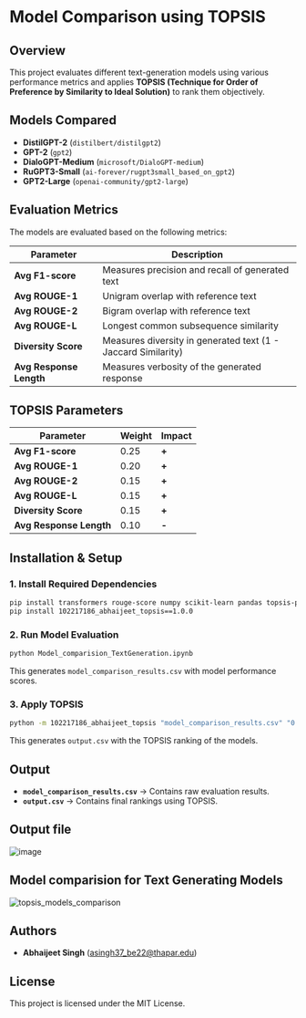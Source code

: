 # Model Comparison using TOPSIS

## Overview
This project evaluates different text-generation models using various performance metrics and applies **TOPSIS (Technique for Order of Preference by Similarity to Ideal Solution)** to rank them objectively.

## Models Compared
- **DistilGPT-2** (`distilbert/distilgpt2`)
- **GPT-2** (`gpt2`)
- **DialoGPT-Medium** (`microsoft/DialoGPT-medium`)
- **RuGPT3-Small** (`ai-forever/rugpt3small_based_on_gpt2`)
- **GPT2-Large** (`openai-community/gpt2-large`)

## Evaluation Metrics
The models are evaluated based on the following metrics:

| Parameter               | Description |
|-------------------------|-------------|
| **Avg F1-score**        | Measures precision and recall of generated text |
| **Avg ROUGE-1**         | Unigram overlap with reference text |
| **Avg ROUGE-2**         | Bigram overlap with reference text |
| **Avg ROUGE-L**         | Longest common subsequence similarity |
| **Diversity Score**     | Measures diversity in generated text (1 - Jaccard Similarity) |
| **Avg Response Length** | Measures verbosity of the generated response |

## TOPSIS Parameters
| Parameter               | Weight | Impact |
|-------------------------|--------|--------|
| **Avg F1-score**        | 0.25   | **+**  |
| **Avg ROUGE-1**         | 0.20   | **+**  |
| **Avg ROUGE-2**         | 0.15   | **+**  |
| **Avg ROUGE-L**         | 0.15   | **+**  |
| **Diversity Score**     | 0.15   | **+**  |
| **Avg Response Length** | 0.10   | **-**  |

## Installation & Setup
### 1. Install Required Dependencies
```sh
pip install transformers rouge-score numpy scikit-learn pandas topsis-python
pip install 102217186_abhaijeet_topsis==1.0.0
```

### 2. Run Model Evaluation
```sh
python Model_comparision_TextGeneration.ipynb
```
This generates `model_comparison_results.csv` with model performance scores.

### 3. Apply TOPSIS
```sh
python -m 102217186_abhaijeet_topsis "model_comparison_results.csv" "0.25,0.20,0.15,0.15,0.15,0.10" "+,+,+,+,+,-" "output.csv"
```
This generates `output.csv` with the TOPSIS ranking of the models.

## Output
- **`model_comparison_results.csv`** → Contains raw evaluation results.
- **`output.csv`** → Contains final rankings using TOPSIS.

## Output file
![image](https://github.com/user-attachments/assets/f30487b4-0b81-4a64-9cf7-f4aa8c2dd2e8)


## Model comparision for Text Generating Models
![topsis_models_comparison](https://github.com/user-attachments/assets/d6a1b84e-c2ed-44ff-91f8-e1280f0b0c38)

## Authors
- **Abhaijeet Singh** (asingh37_be22@thapar.edu)

## License
This project is licensed under the MIT License.

